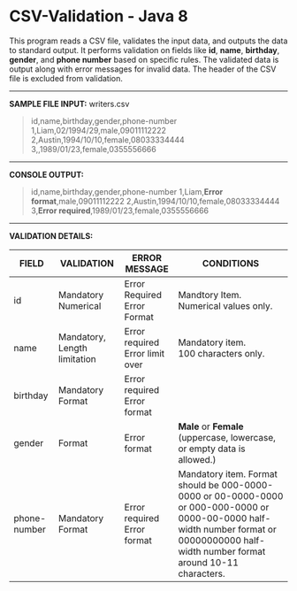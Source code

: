 # CSV-Validation - Java 8

This program reads a CSV file, validates the input data, and outputs the data to standard output. It performs validation on fields like **id**, **name**, **birthday**, **gender**, and **phone number** based on specific rules. The validated data is output along with error messages for invalid data. The header of the CSV file is excluded from validation.

------------


**SAMPLE FILE INPUT:**  writers.csv
> id,name,birthday,gender,phone-number
1,Liam,02/1994/29,male,09011112222
2,Austin,1994/10/10,female,08033334444
3,,1989/01/23,female,0355556666

------------


**CONSOLE OUTPUT:**
> id,name,birthday,gender,phone-number
1,Liam,**Error format**,male,09011112222
2,Austin,1994/10/10,female,08033334444
3,**Error required**,1989/01/23,female,0355556666

------------


**VALIDATION DETAILS:**

| FIELD           | VALIDATION | ERROR MESSAGE | CONDITIONS     |
| ------------- | -------------- | ------------------- | ------------------ |
| id  | Mandatory<br>Numerical  | Error Required<br>Error Format | Mandtory Item.<br>Numerical values only.
| name  | Mandatory, Length limitation  | Error required<br>Error limit over | Mandatory item.<br>100 characters only.
| birthday  | Mandatory<br>Format  | Error required<br>Error format | 
| gender  | Format  | Error format | **Male** or **Female** (uppercase, lowercase, or empty data is allowed.)
| phone-number  | Mandatory<br>Format  |Error required<br>Error format| Mandatory item. Format should be 000-0000-0000 or 00-0000-0000 or 000-000-0000 or 0000-00-0000 half-width number format or 00000000000 half-width number format around 10-11 characters.

